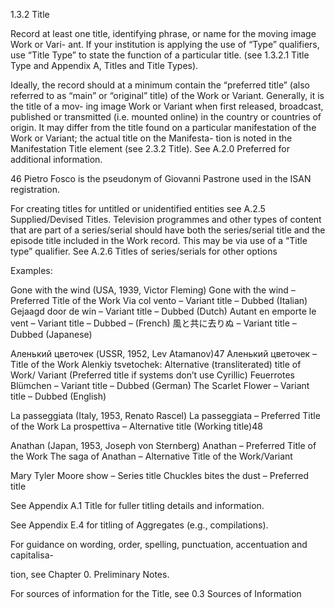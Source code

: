1.3.2 Title

Record at least one title, identifying phrase, or name for the moving image Work or Vari-
ant. If your institution is applying the use of “Type” qualifiers, use “Title Type” to state the
function of a particular title. (see 1.3.2.1 Title Type and Appendix A, Titles and Title Types).

Ideally, the record should at a minimum contain the “preferred title” (also referred
to as “main” or “original” title) of the Work or Variant. Generally, it is the title of a mov-
ing image Work or Variant when first released, broadcast, published or transmitted (i.e.
mounted online) in the country or countries of origin. It may differ from the title found
on a particular manifestation of the Work or Variant; the actual title on the Manifesta-
tion is noted in the Manifestation Title element (see 2.3.2 Title). See A.2.0 Preferred for
additional information.

46  Pietro Fosco is the pseudonym of Giovanni Pastrone used in the ISAN registration.





For creating titles for untitled or unidentified entities see A.2.5 Supplied/Devised Titles.
Television programmes and other types of content that are part of a series/serial should
have both the series/serial title and the episode title included in the Work record. This may
be via use of a “Title type” qualifier. See A.2.6 Titles of series/serials for other options

Examples:

Gone with the wind (USA, 1939, Victor Fleming)
Gone with the wind – Preferred Title of the Work
Via col vento – Variant title – Dubbed (Italian)
Gejaagd door de win – Variant title – Dubbed (Dutch)
Autant en emporte le vent – Variant title – Dubbed – (French)
風と共に去りぬ – Variant title – Dubbed (Japanese)

Аленький цветочек (USSR, 1952, Lev Atamanov)47
Аленький цветочек – Title of the Work
Alenkiy tsvetochek: Alternative (transliterated) title of Work/ Variant (Preferred
title if systems don’t use Cyrillic)
Feuerrotes Blümchen – Variant title – Dubbed (German)
The Scarlet Flower – Variant title – Dubbed (English)

La passeggiata (Italy, 1953, Renato Rascel)
La passeggiata – Preferred Title of the Work
La prospettiva – Alternative title (Working title)48

Anathan (Japan, 1953, Joseph von Sternberg)
Anathan – Preferred Title of the Work
The saga of Anathan – Alternative Title of the Work/Variant

Mary Tyler Moore show – Series title
Chuckles bites the dust – Preferred title

See Appendix A.1 Title for fuller titling details and information.

See Appendix E.4 for titling of Aggregates (e.g., compilations).

For guidance on wording, order, spelling, punctuation, accentuation and capitalisa-

tion, see Chapter 0. Preliminary Notes.

For sources of information for the Title, see 0.3 Sources of Information
